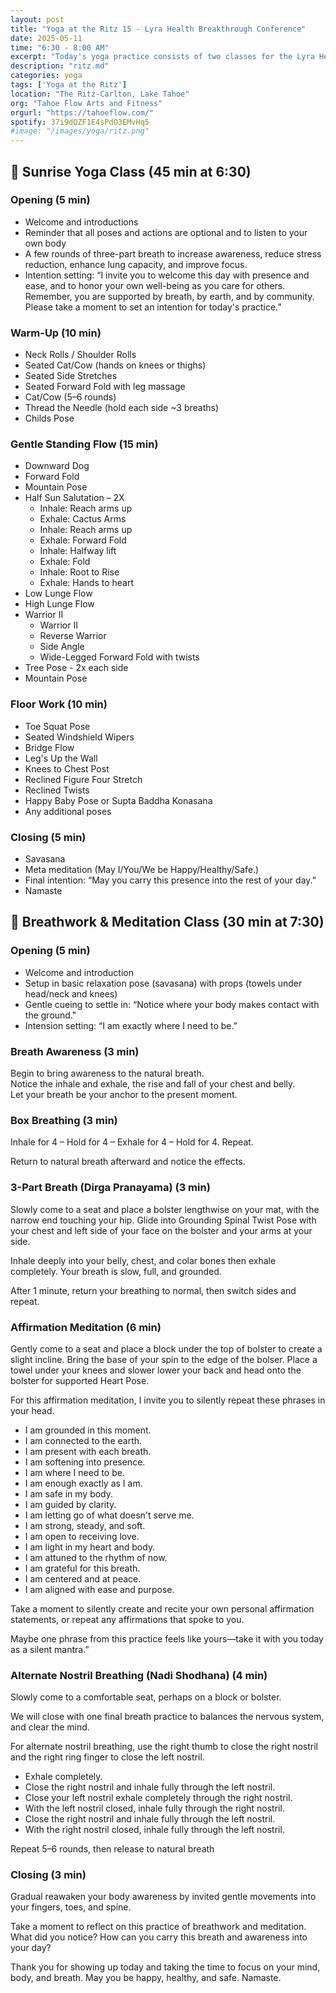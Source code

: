 ```yaml
---
layout: post
title: "Yoga at the Ritz 15 - Lyra Health Breakthrough Conference"
date: 2025-05-11
time: "6:30 - 8:00 AM" 
excerpt: "Today's yoga practice consists of two classes for the Lyra Health Breakthrough Conference. The Sunrise Yoga class at 6:30 invites participants to greet the morning with gentle movements that awaken the body, mind and breath. Accessible to all, you'll leave feeling more grounded and awake in your body for the rest of the day. The Breathwork & Meditation class at 7:30 invites participants take a meditative seat to work on breath and presence through different guided exercises to feel connected and attuned."
description: "ritz.md" 
categories: yoga
tags: ['Yoga at the Ritz']
location: "The Ritz-Carlton, Lake Tahoe"
org: "Tahoe Flow Arts and Fitness"
orgurl: "https://tahoeflow.com/"
spotify: 37i9dQZF1E4sPdO3EMvHq5
#image: "/images/yoga/ritz.png"
---
```


## 🌅 Sunrise Yoga Class (45 min at 6:30)  

### Opening (5 min)  

- Welcome and introductions
- Reminder that all poses and actions are optional and to listen to your own body
- A few rounds of three-part breath to increase awareness, reduce stress reduction, enhance lung capacity, and improve focus.
- Intention setting: “I invite you to welcome this day with presence and ease, and to honor your own well-being as you care for others. Remember, you are supported by breath, by earth, and by community. Please take a moment to set an intention for today's practice.” 

### Warm-Up (10 min)  

- Neck Rolls / Shoulder Rolls
- Seated Cat/Cow (hands on knees or thighs)
- Seated Side Stretches
- Seated Forward Fold with leg massage
- Cat/Cow (5–6 rounds)
- Thread the Needle (hold each side ~3 breaths)
- Childs Pose

### Gentle Standing Flow (15 min) 

- Downward Dog 
- Forward Fold
- Mountain Pose  
- Half Sun Salutation   – 2X
	- Inhale: Reach arms up
	- Exhale: Cactus Arms
	- Inhale: Reach arms up
	- Exhale: Forward Fold 
	- Inhale: Halfway lift
	- Exhale: Fold
	- Inhale: Root to Rise
	- Exhale: Hands to heart
- Low Lunge Flow
- High Lunge Flow
- Warrior II  
	- Warrior II 
	- Reverse Warrior
	- Side Angle
	- Wide-Legged Forward Fold with twists
- Tree Pose - 2x each side
- Mountain Pose

### Floor Work (10 min)  

- Toe Squat Pose
- Seated Windshield Wipers
- Bridge Flow
- Leg's Up the Wall
- Knees to Chest Post
- Reclined Figure Four Stretch
- Reclined Twists
- Happy Baby Pose or Supta Baddha Konasana
- Any additional poses

### Closing (5 min)  

- Savasana
- Meta meditation (May I/You/We be Happy/Healthy/Safe.)
- Final intention: “May you carry this presence into the rest of your day.”
- Namaste 


## 🧘️ Breathwork & Meditation Class (30 min at 7:30)

### Opening (5 min)  

- Welcome and introduction
- Setup in basic relaxation pose (savasana) with props (towels under head/neck and knees) 
- Gentle cueing to settle in: “Notice where your body makes contact with the ground."
- Intension setting: “I am exactly where I need to be.”

### Breath Awareness (3 min)

Begin to bring awareness to the natural breath.   
Notice the inhale and exhale, the rise and fall of your chest and belly.  
Let your breath be your anchor to the present moment.    

### Box Breathing (3 min)

Inhale for 4 – Hold for 4 – Exhale for 4 – Hold for 4. Repeat.  

Return to natural breath afterward and notice the effects. 

###  3-Part Breath (Dirga Pranayama) (3 min)

Slowly come to a seat and place a bolster lengthwise on your mat, with the narrow end touching your hip. Glide into Grounding Spinal Twist Pose with your chest and left side of your face on the bolster and your arms at your side.  

Inhale deeply into your belly, chest, and colar bones then exhale completely. Your breath is slow, full, and grounded.

After 1 minute, return your breathing to normal, then switch sides and repeat. 

### Affirmation Meditation (6 min)

Gently come to a seat and place a block under the top of bolster to create a slight incline. Bring the base of your spin to the edge of the bolser. Place a towel under your knees and slower lower your back and head onto the bolster for supported Heart Pose. 

For this affirmation meditation, I invite you to silently repeat these phrases in your head. 

- I am grounded in this moment.
- I am connected to the earth.
- I am present with each breath.
- I am softening into presence.
- I am where I need to be.
- I am enough exactly as I am.
- I am safe in my body.
- I am guided by clarity.
- I am letting go of what doesn't serve me.
- I am strong, steady, and soft.
- I am open to receiving love.
- I am light in my heart and body.
- I am attuned to the rhythm of now.
- I am grateful for this breath.
- I am centered and at peace.
- I am aligned with ease and purpose.

Take a moment to silently create and recite your own personal affirmation statements, or repeat any affirmations that spoke to you.

Maybe one phrase from this practice feels like yours—take it with you today as a silent mantra.”


### Alternate Nostril Breathing (Nadi Shodhana) (4 min)

Slowly come to a comfortable seat, perhaps on a block or bolster.

We will close with one final breath practice to balances the nervous system, and clear the mind. 

For alternate nostril breathing, use the right thumb to close the right nostril and the right ring finger to close the left nostril. 

- Exhale completely.
- Close the right nostril and inhale fully through the left nostril. 
- Close your left nostril exhale completely through the right nostril. 
- With the left nostril closed, inhale fully through the right nostril.
- Close the right nostril and inhale fully through the left nostril. 
- With the right nostril closed, inhale fully through the left nostril.

Repeat 5–6 rounds, then release to natural breath

### Closing (3 min) 

Gradual reawaken your body awareness by invited gentle movements into your fingers, toes, and spine. 

Take a moment to reflect on this practice of breathwork and meditation. What did you notice? How can you carry this breath and awareness into your day?

Thank you for showing up today and taking the time to focus on your mind, body, and breath. May you be happy, healthy, and safe. Namaste. 

